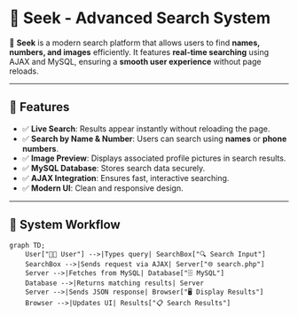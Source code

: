 # 🔎 Seek - Advanced Search System

🚀 **Seek** is a modern search platform that allows users to find **names, numbers, and images** efficiently. It features **real-time searching** using AJAX and MySQL, ensuring a **smooth user experience** without page reloads.

---

## 📌 Features

- ✅ **Live Search**: Results appear instantly without reloading the page.
- ✅ **Search by Name & Number**: Users can search using **names** or **phone numbers**.
- ✅ **Image Preview**: Displays associated profile pictures in search results.
- ✅ **MySQL Database**: Stores search data securely.
- ✅ **AJAX Integration**: Ensures fast, interactive searching.
- ✅ **Modern UI**: Clean and responsive design.

---

## 📸 System Workflow

```mermaid
graph TD;
    User["🧑‍💻 User"] -->|Types query| SearchBox["🔍 Search Input"]
    SearchBox -->|Sends request via AJAX| Server["🌐 search.php"]
    Server -->|Fetches from MySQL| Database["🗄️ MySQL"]
    Database -->|Returns matching results| Server
    Server -->|Sends JSON response| Browser["🖥️ Display Results"]
    Browser -->|Updates UI| Results["📋 Search Results"]
